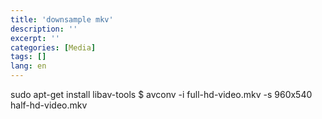 ```yaml
---
title: 'downsample mkv'
description: ''
excerpt: ''
categories: [Media]
tags: []
lang: en
---
```



sudo apt-get install libav-tools
$ avconv -i full-hd-video.mkv -s 960x540 half-hd-video.mkv